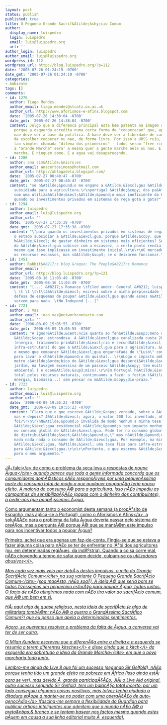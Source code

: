 ```yaml
---
layout: post
status: publish
published: true
title: O Pequeno Grande Sacrif&Atilde;&shy;cio Comum
author:
  display_name: luispedro
  login: luispedro
  email: luis@luispedro.org
  url: ''
author_login: luispedro
author_email: luis@luispedro.org
wordpress_id: 112
wordpress_url: http://blog.luispedro.org/?p=112
date: '2005-07-26 01:24:19 -0700'
date_gmt: '2005-07-26 01:24:19 -0700'
categories:
- Ambiente
tags: []
comments:
- id: 1276
  author: Tiago Mendes
  author_email: tiago.mendes@stcatz.ox.ac.uk
  author_url: http://www.aforismos-e-afins.blogspot.com
  date: '2005-07-26 14:38:04 -0700'
  date_gmt: '2005-07-26 14:38:04 -0700'
  content: Julgo que a diferenca principal esta bem patenta na imagem da "Grande Marcha",
    porque a esquerda acredita numa certa forma de "cooperacao" que, apesar de possivel,
    nao deve ser a base da politica. A base deve ser a liberdade de cada um, e a liberdade
    de escolher cooperar ou nao, de forma livre. Por isso a URSS ruiu, por uma coisa
    tao simples chamada "dilema dos prioneiros" - todos serao "free riders" porque
    a "Grande Marcha" sera' a mesma quer a gente marche nela ou nao. E depois ninguem
    marcha. E ninguem come. E a agua vai desaparecendo.
- id: 1286
  author: ana sim&Atilde;&micro;es
  author_email: anacertosimoes@hotmail.com
  author_url: http://ablogadela.blogspot.com/
  date: '2005-07-27 08:40:47 -0700'
  date_gmt: '2005-07-27 08:40:47 -0700'
  content: "se n&Atilde;&pound;o me engano a &Atilde;&iexcl;gua &Atilde;&copy; tb
    subsidiada para a agricultura.\r\nportugal &Atilde;&copy; dos pa&Atilde;&shy;ses
    com uma utiliza&Atilde;&sect;&Atilde;&pound;o mais ineficiente da &Atilde;&iexcl;gua.\r\npara
    quando os investimentos privados em sistemas de rega gota a gota?"
- id: 1294
  author: luispedro
  author_email: luis@luispedro.org
  author_url: ''
  date: '2005-07-27 17:35:38 -0700'
  date_gmt: '2005-07-27 17:35:38 -0700'
  content: "\"para quando os investimentos privados em sistemas de rega gota a gota?\"\r\n\r\nEnquanto
    o estado subsidiar a &Atilde;&iexcl;gua, porque &Atilde;&copy; que um agricultor
    h&Atilde;&iexcl; de gastar dinheiro em sistemas mais eficientes? Se o pre&Atilde;&sect;o
    da &Atilde;&iexcl;gua subisse com a escassez, a certo ponto rendia gastar menos
    mesmo que isso implicasse um investimento inicial.\r\n\r\nO mercado economiza
    os recursos escassos, mas s&Atilde;&sup3; se o deixarem funcionar."
- id: 1451
  author: Rabbit&#8217;s blog &raquo; The People&#8217;s Romance
  author_email: ''
  author_url: http://blog.luispedro.org/?p=121
  date: '2005-08-16 11:03:49 -0700'
  date_gmt: '2005-08-16 11:03:49 -0700'
  content: "[...] &#8217;s Romance \tFiled under: General &#8212; luispedro @ 11:03
    \ \t \t \t\t\tJ&Atilde;&iexcl; escrevi sobre a minha perplexidade face &Atilde;&nbsp;
    defesa de esquemas de poupar &Atilde;&iexcl;gua quando esses n&Atilde;&pound;o
    servem para nada. \tNo Independ [...]"
- id: 7721
  author: J Vaz
  author_email: joao.vaz@networkcontacto.com
  author_url: ''
  date: '2006-08-09 15:05:55 -0700'
  date_gmt: '2006-08-09 15:05:55 -0700'
  content: "A ignor&Atilde;&cent;ncia quanto ao fen&Atilde;&sup3;meno da &Atilde;&iexcl;gua
    &Atilde;&copy; estrondosa. A &Atilde;&iexcl;gua canalizada custa 200 vezes mais
    (energia, tratamento prim&Atilde;&iexcl;rio e secund&Atilde;&iexcl;rio, rede,
    infra-estrutura) do que a &Atilde;&iexcl;gua para a agricultura. &Atilde;&permil;
    o mesmo que comparar &Atilde;&iexcl;gua engarrafada do \"Luso\" com &Atilde;&iexcl;gua
    para lavar o ch&Atilde;&pound;o do quintal...\r\nLogo o impacto ambiental de um
    metro c&Atilde;&ordm;bico de &Atilde;&iexcl;gua desperdi&Atilde;&sect;ado num
    jardim, na lavagem excessiva de um passeio &Atilde;&copy; tem muito mais impacto
    ambiental ( e econ&Atilde;&sup3;mico).\r\nEm Portugal h&Atilde;&iexcl; um desrespeito
    total pelos recursos naturais, continuamos a fazer o festim (&Atilde;&iexcl;gua,
    energia, biomassa...) sem pensar no m&Atilde;&copy;dio-prazo."
- id: 7723
  author: luispedro
  author_email: luis@luispedro.org
  author_url: ''
  date: '2006-08-09 19:55:23 -0700'
  date_gmt: '2006-08-09 19:55:23 -0700'
  content: "Claro que o que escreve &Atilde;&copy; verdade, sobre a &Atilde;&iexcl;gua,
    mas e depois? J&Atilde;&iexcl; agora, o valor 200 foi inventado, n&Atilde;&pound;o
    foi?\r\n\r\nN&Atilde;&pound;o invalida de modo nenhum a minha tese que poupar
    &Atilde;&iexcl;gua residencial n&Atilde;&pound;o tem impacto nenhum, zero, nada,
    no consumo global de &Atilde;&iexcl;gua. Pode ter no consumo global de \"infra-estruturas
    de distribui&Atilde;&sect;&Atilde;&pound;o,\" mas n&Atilde;&pound;o afecta em
    nada nada nada o consumo de &Atilde;&iexcl;gua. Por exemplo, na minha conta de
    &Atilde;&iexcl;gua, h&Atilde;&iexcl; uma taxa fixa para infra-estrutura e outra
    para &Atilde;&iexcl;gua.\r\n\r\nPortanto, o que escreve &Atilde;&copy; irrelevante
    para o meu argumento."
---
```

<p><a href="http:&#47;&#47;blog.luispedro.org&#47;?p=38">J&Atilde;&iexcl; falei<&#47;a> de como o problema da seca leva a respostas de <cite>poupe &Atilde;&iexcl;gua<&#47;cite> quando parece que toda a gente informada concorda que os consumidores dom&Atilde;&copy;sticos s&Atilde;&pound;o respons&Atilde;&iexcl;veis por uma pequen&Atilde;&shy;ssima parte do consumo total de modo a que qualquer poupan&Atilde;&sect;a teria pouco efeito. A maioria do consumo &Atilde;&copy; para a agricultura. Isso n&Atilde;&pound;o impediu as campanhas de sensibiliza&Atilde;&sect;&Atilde;&pound;o (pagas com o dinheiro dos contribuintes), a pedir-nos que poup&Atilde;&iexcl;ssemos &Atilde;&iexcl;gua.</p>
<p>Como argumentam tanto o economist desta semana (a prop&Atilde;&sup3;sito de Espanha, mas aplica-se a Portugal), como <a href="http:&#47;&#47;aforismos-e-afins.blogspot.com&#47;2005&#47;07&#47;gua-e-liberalismo.html">o Aforismos e Afins<&#47;a>, a solu&Atilde;&sect;&Atilde;&pound;o para o problema da falta &Atilde;&iexcl;gua deveria passar pelo sistema de pre&Atilde;&sect;os, mas a pergunta &Atilde;&copy; porque &Atilde;&copy; que se mant&Atilde;&copy;m este impulso para nos incentivar todos a poupar &Atilde;&iexcl;gua?</p>
<p>Primeiro, achei que era apenas um faz-de-conta. Fingia-se que se estava a fazer alguma coisa para n&Atilde;&pound;o se ter de enfrentar no l&Atilde;&sup3;bi dos agricultores (ou, em determinadas regi&Atilde;&micro;es, da ind&Atilde;&ordm;stria). Quando a coisa corre mal, n&Atilde;&pound;o chovendo a tempo de safar quem decide, culpam-se os <i>utilizadores abusivos<&#47;i>.</p>
<p>Mas cada vez mais vejo por detr&Atilde;&iexcl;s destes impulsos, o mito do <cite>Grande Sacrif&Atilde;&shy;cio Comum<&#47;cite> na sua variante <cite>O Pequeno Grande Sacrif&Atilde;&shy;cio Comum<&#47;cite> (soa mao&Atilde;&shy;sta, n&Atilde;&pound;o soa?). A ideia &Atilde;&copy; que seria bom se todos fizessemos um pequenino esfor&Atilde;&sect;o para poupar &Atilde;&iexcl;gua, todos juntos. O facto de n&Atilde;&pound;o atingirmos nada com n&Atilde;&pound;o tira valor ao sacrif&Atilde;&shy;cio comum, que &Atilde;&copy; um bem em si.</p>
<p>H&Atilde;&iexcl; aqui algo de quase religioso, nesta ideia de sacrif&Atilde;&shy;cio (e algo de militarista tamb&Atilde;&copy;m: n&Atilde;&pound;o &Atilde;&copy; a guerra o Grand&Atilde;&shy;ssimo Sacr&Atilde;&shy;fico Comum?) que eu penso que apela a determinados sentimentos.</p>
<p>Agora, se queremos resolver o problema da falta de &Atilde;&iexcl;gua, a conversa vai ter de ser outra.</p>
<p>O Milan Kundera escreveu que a diferen&Atilde;&sect;a entre a direita e a esquerda se resumia a terem diferentes <i>kitsches<&#47;i> e disse ainda que o <i>kitch<&#47;i> da esquerda era sobretudo a ideia da <cite>Grande Marcha<&#47;cite> em que o povo marcharia todo junto.</p>
<p>Lembro-me ainda do Live&nbsp;8 que foi um sucesso (segundo Sir Gelfold), n&Atilde;&pound;o porque tenha tido um grande efeito na pobreza em &Atilde;frica (isso ainda est&Atilde;&iexcl; para se ver), mas devido &Atilde;&nbsp; grande participa&Atilde;&sect;&Atilde;&pound;o. Jj&Atilde;&iexcl; o Live&nbsp;Aid original, outro sucesso segundo Sir Gelfold, tem um balan&Atilde;&sect;o total  incerto: por um lado conseguiu algumas coisas positivas, mas talvez tenha ajudado a <a href="http:&#47;&#47;www.guardian.co.uk&#47;hearafrica05&#47;story&#47;0,15756,1513358,00.html">ditadura et&Atilde;&shy;ope a manter-se no poder com uma opera&Atilde;&sect;&Atilde;&pound;o de auto-genoc&Atilde;&shy;dio<&#47;a>  (fascina-me sempre a flexibilidade do Guardian para publicar artigos inteligentes que admitem que o mundo n&Atilde;&pound;o &Atilde;&copy; a preto&nbps;&amp;&nbsp;branco e se tentam basear nos factos mesmo quando estes p&Atilde;&micro;em em causa a sua linha editorial muito &Atilde;&nbsp; esquerda).</p>
